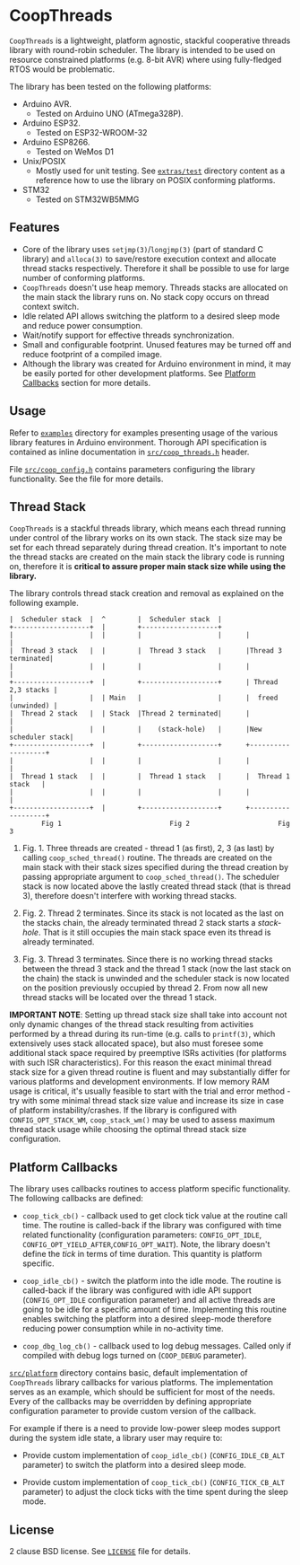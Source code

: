 # CoopThreads

`CoopThreads` is a lightweight, platform agnostic, stackful cooperative threads
library with round-robin scheduler. The library is intended to be used on
resource constrained platforms (e.g. 8-bit AVR) where using fully-fledged RTOS
would be problematic.

The library has been tested on the following platforms:

* Arduino AVR.
    * Tested on Arduino UNO (ATmega328P).
* Arduino ESP32.
    * Tested on ESP32-WROOM-32
* Arduino ESP8266.
    * Tested on WeMos D1
* Unix/POSIX
    * Mostly used for unit testing. See [`extras/test`](extras/test) directory
      content as a reference how to use the library on POSIX conforming platforms.
* STM32
  * Tested on STM32WB5MMG

## Features

* Core of the library uses `setjmp(3)`/`longjmp(3)` (part of standard C library)
  and `alloca(3)` to save/restore execution context and allocate thread stacks
  respectively. Therefore it shall be possible to use for large number of
  conforming platforms.
* `CoopThreads` doesn't use heap memory. Threads stacks are allocated on the
  main stack the library runs on. No stack copy occurs on thread context switch.
* Idle related API allows switching the platform to a desired sleep mode and
  reduce power consumption.
* Wait/notify support for effective threads synchronization.
* Small and configurable footprint. Unused features may be turned off and reduce
  footprint of a compiled image.
* Although the library was created for Arduino environment in mind, it may be
  easily ported for other development platforms. See [Platform Callbacks](#platform-callbacks)
  section for more details.

## Usage

Refer to [`examples`](examples) directory for examples presenting usage of the
various library features in Arduino environment. Thorough API specification is
contained as inline documentation in [`src/coop_threads.h`](src/coop_threads.h)
header.

File [`src/coop_config.h`](src/coop_config.h) contains parameters
configuring the library functionality. See the file for more details.

## Thread Stack

`CoopThreads` is a stackful threads library, which means each thread running
under control of the library works on its own stack. The stack size may be set
for each thread separately during thread creation. It's important to note the
thread stacks are created on the main stack the library code is running on,
therefore it is **critical to assure proper main stack size while using the
library.**

The library controls thread stack creation and removal as explained on the
following example.

```
|  Scheduler stack  |  ^        |  Scheduler stack  |
+-------------------+  |        +-------------------+
|                   |  |        |                   |      |                   |
|  Thread 3 stack   |  |        |  Thread 3 stack   |      |Thread 3 terminated|
|                   |  |        |                   |      |                   |
+-------------------+  |        +-------------------+      | Thread 2,3 stacks |
|                   |  | Main   |                   |      |  freed (unwinded) |
|  Thread 2 stack   |  | Stack  |Thread 2 terminated|      |                   |
|                   |  |        |    (stack-hole)   |      |New scheduler stack|
+-------------------+  |        +-------------------+      +-------------------+
|                   |  |        |                   |      |                   |
|  Thread 1 stack   |  |        |  Thread 1 stack   |      |  Thread 1 stack   |
|                   |  |        |                   |      |                   |
+-------------------+  |        +-------------------+      +-------------------+
        Fig 1                           Fig 2                      Fig 3
```
1. Fig. 1. Three threads are created - thread 1 (as first), 2, 3 (as last) by
   calling `coop_sched_thread()` routine. The threads are created on the main
   stack with their stack sizes specified during the thread creation by passing
   appropriate argument to `coop_sched_thread()`. The scheduler stack is now
   located above the lastly created thread stack (that is thread 3), therefore
   doesn't interfere with working thread stacks.

2. Fig. 2. Thread 2 terminates. Since its stack is not located as the last on
   the stacks chain, the already terminated thread 2 stack starts a *stack-hole*.
   That is it still occupies the main stack space even its thread is already
   terminated.

3. Fig. 3. Thread 3 terminates. Since there is no working thread stacks between
   the thread 3 stack and the thread 1 stack (now the last stack on the chain)
   the stack is unwinded and the scheduler stack is now located on the position
   previously occupied by thread 2. From now all new thread stacks will be located
   over the thread 1 stack.

**IMPORTANT NOTE**: Setting up thread stack size shall take into account not
only dynamic changes of the thread stack resulting from activities performed
by a thread during its run-time (e.g. calls to `printf(3)`, which extensively
uses stack allocated space), but also must foresee some additional stack space
required by preemptive ISRs activities (for platforms with such ISR characteristics).
For this reason the exact minimal thread stack size for a given thread routine
is fluent and may substantially differ for various platforms and development
environments. If low memory RAM usage is critical, it's usually feasible to
start with the trial and error method - try with some minimal thread stack size
value and increase its size in case of platform instability/crashes. If the
library is configured with `CONFIG_OPT_STACK_WM`, `coop_stack_wm()` may be used
to assess maximum thread stack usage while choosing the optimal thread stack
size configuration.

## Platform Callbacks

The library uses callbacks routines to access platform specific functionality.
The following callbacks are defined:

* `coop_tick_cb()` - callback used to get clock tick value at the routine call
  time. The routine is called-back if the library was configured with time
  related functionality (configuration parameters: `CONFIG_OPT_IDLE`,
  `CONFIG_OPT_YIELD_AFTER`,`CONFIG_OPT_WAIT`). Note, the library doesn't define
  the *tick* in terms of time duration. This quantity is platform specific.

* `coop_idle_cb()` - switch the platform into the idle mode. The routine is
  called-back if the library was configured with idle API support (`CONFIG_OPT_IDLE`
  configuration parameter) and all active threads are going to be idle for a
  specific amount of time. Implementing this routine enables switching the
  platform into a desired sleep-mode therefore reducing power consumption while
  in no-activity time.

* `coop_dbg_log_cb()` - callback used to log debug messages. Called only if
  compiled with debug logs turned on (`COOP_DEBUG` parameter).

[`src/platform`](src/platform) directory contains basic, default implementation
of `CoopThreads` library callbacks for various platforms. The implementation
serves as an example, which should be sufficient for most of the needs. Every
of the callbacks may be overridden by defining appropriate configuration parameter
to provide custom version of the callback.

For example if there is a need to provide low-power sleep modes support during
the system idle state, a library user may require to:

* Provide custom implementation of `coop_idle_cb()` (`CONFIG_IDLE_CB_ALT` parameter)
  to switch the platform into a desired sleep mode.

* Provide custom implementation of `coop_tick_cb()` (`CONFIG_TICK_CB_ALT` parameter)
  to adjust the clock ticks with the time spent during the sleep mode.

## License

2 clause BSD license. See [`LICENSE`](LICENSE) file for details.
